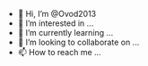 - 👋 Hi, I’m @Ovod2013
- 👀 I’m interested in ...
- 🌱 I’m currently learning ...
- 💞️ I’m looking to collaborate on ...  
- 📫 How to reach me ...

<!---
Ovod2013/Ovod2013 is a ✨ special ✨ repository because its `README.md` (this file) appears on your GitHub profile.
You can click the Preview link to take a look at your changes.
--->
